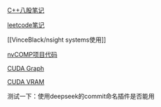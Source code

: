 
[C++八股笔记](VinceBlack/C++八股笔记.md)

[leetcode笔记](VinceBlack/leetcode笔记%201a5b434c50f68071ac78eeb45f228425.md)

[[VinceBlack/nsight systems使用]]

[nvCOMP项目代码](VinceBlack/nvCOMP项目代码.md)

[CUDA Graph](VinceBlack/CUDA%20Graph.md)

[CUDA VRAM](VinceBlack/CUDA%20VRAM.md)


测试一下：使用deepseek的commit命名插件是否能用
